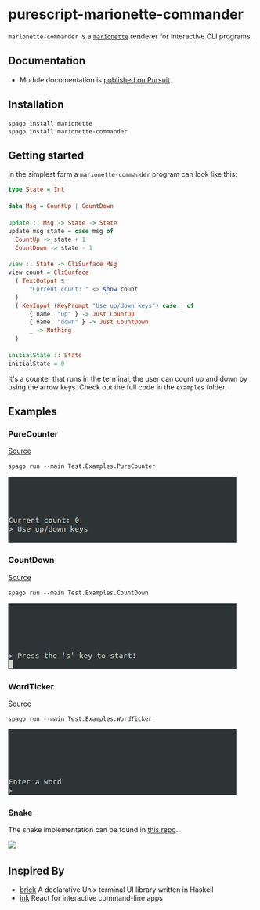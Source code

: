 # purescript-marionette-commander

`marionette-commander` is a [`marionette`](https://github.com/thought2/purescript-marionette) renderer for interactive CLI programs.

## Documentation

- Module documentation is [published on Pursuit](http://pursuit.purescript.org/packages/purescript-marionette-commander).


## Installation

```
spago install marionette
spago install marionette-commander
```

## Getting started

In the simplest form a `marionette-commander` program can look like this:

```hs
type State = Int

data Msg = CountUp | CountDown

update :: Msg -> State -> State
update msg state = case msg of
  CountUp -> state + 1
  CountDown -> state - 1

view :: State -> CliSurface Msg
view count = CliSurface
  ( TextOutput $
      "Current count: " <> show count
  )
  ( KeyInput (KeyPrompt "Use up/down keys") case _ of
      { name: "up" } -> Just CountUp
      { name: "down" } -> Just CountDown
      _ -> Nothing
  )

initialState :: State
initialState = 0
```

It's a counter that runs in the terminal, the user can count up and down by using the arrow keys. Check out the full code in the `examples` folder.

## Examples

### PureCounter

[Source](https://github.com/thought2/purescript-marionette-commander/blob/main/test/Examples/PureCounter.purs)

```
spago run --main Test.Examples.PureCounter
```

<img src="assets/PureCounter.gif"/>

### CountDown

[Source](https://github.com/thought2/purescript-marionette-commander/blob/main/test/Examples/CountDown.purs)

```
spago run --main Test.Examples.CountDown
```

<img src="assets/CountDown.gif"/>

### WordTicker

[Source](https://github.com/thought2/purescript-marionette-commander/blob/main/test/Examples/WordTicker.purs)

```
spago run --main Test.Examples.WordTicker
```

<img src="assets/WordTicker.gif"/>


### Snake

The snake implementation can be found in [this repo](https://github.com/thought2/purescript-marionette.snake-demo).

<img src="https://raw.githubusercontent.com/thought2/purescript-marionette.snake-demo/main/assets/demo.gif"/>

## Inspired By

- [brick](https://hackage.haskell.org/package/brick)
  A declarative Unix terminal UI library written in Haskell
- [ink](https://github.com/vadimdemedes/ink)
  React for interactive command-line apps
  

